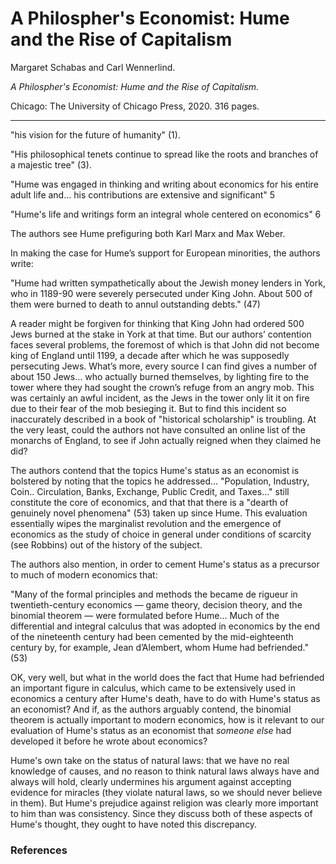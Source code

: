 A Philospher's Economist: Hume and the Rise of Capitalism
==========================================================

Margaret Schabas and Carl Wennerlind.

*A Philospher's Economist: Hume and the Rise of Capitalism*.

Chicago: The University of Chicago Press, 2020. 316 pages.

---

"his vision for the future of humanity" (1).


"His philosophical tenets continue to spread like the roots and
branches of a majestic tree" (3).

"Hume was engaged in thinking and writing about economics for his entire adult
life and... his contributions are extensive and significant" 5


"Hume's life and writings form an integral whole centered on economics" 6

The authors see Hume prefiguring both Karl Marx and Max Weber. 

In making the case for Hume’s support for European minorities, the authors write:

"Hume had written sympathetically about the Jewish money lenders in York, who
in 1189-90 were severely persecuted under King John. About 500 of them were
burned to death to annul outstanding debts." (47)

A reader might be forgiven for thinking that King John had ordered 500 Jews
burned at the stake in York at that time. But our authors’ contention faces
several problems, the foremost of which is that John did not become king of
England until 1199, a decade after which he was supposedly persecuting Jews.
What’s more, every source I can find gives a number of about 150 Jews… who
actually burned themselves, by lighting fire to the tower where they had sought
the crown’s refuge from an angry mob. This was certainly an awful incident, as
the Jews in the tower only lit it on fire due to their fear of the mob
besieging it. But to find this incident so inaccurately described in a book of
"historical scholarship" is troubling. At the very least, could the authors not
have consulted an online list of the monarchs of England, to see if John
actually reigned when they claimed he did?

The authors contend that the topics Hume's status as an economist is bolstered
by noting that the topics he addressed... "Population, Industry, Coin..
Circulation, Banks, Exchange, Public Credit, and Taxes..." still constitute the
core of economics, and that that there is a "dearth of genuinely novel
phenomena" (53) taken up since Hume. This evaluation essentially wipes the
marginalist revolution and the emergence of economics as the study of choice in
general under conditions of scarcity (see Robbins) out of the history of the
subject.

The authors also mention, in order to cement Hume's status as a precursor to
much of modern economics that:

"Many of the formal principles and methods the became de rigueur in
twentieth-century economics — game theory, decision theory, and the binomial
theorem — were formulated before Hume... Much of the differential and integral
calculus that was adopted in economics by the end of the nineteenth century had
been cemented by the mid-eighteenth century by, for example, Jean d’Alembert,
whom Hume had befriended." (53)

OK, very well, but what in the world does the fact that Hume had befriended an
important figure in calculus, which came to be extensively used in economics a
century after Hume's death, have to do with Hume's status as an economist? And
if, as the authors arguably contend, the binomial theorem is actually important
to modern economics, how is it relevant to our evaluation of Hume's status as an
economist that *someone else* had developed it before he wrote about economics?


Hume's own take on the status of natural laws: that we have no real knowledge
of causes, and no reason to think natural laws always have and always will
hold, clearly undermines his argument against accepting evidence for miracles
(they violate natural laws, so we should never believe in them). But Hume's
prejudice against religion was clearly more important to him than was
consistency. Since they discuss both of these aspects of Hume's thought, they
ought to have noted this discrepancy.


### References
